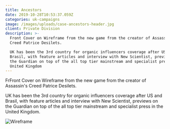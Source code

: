 ```yaml
---
title: Ancestors
date: 2019-10-28T10:53:37.059Z
categories: uk-campaigns
image: /images/uploads/case-ancestors-header.jpg
client: Private Division
description: >-
  Front Cover on Wireframe from the new game from the creator of Assassin's
  Creed Patrice Desilets. 

  UK has been the 3rd country for organic influencers coverage after US and
  Brasil, with feature articles and interview with New Scientist, previews on
  the Guardian on top of the all top tier mainstream and specialist press in the
  United Kingdom
---
```

FrFront Cover on Wireframe from the new game from the creator of Assassin's Creed Patrice Desilets. 

UK has been the 3rd country for organic influencers coverage after US and Brasil, with feature articles and interview with New Scientist, previews on the Guardian on top of the all top tier mainstream and specialist press in the United Kingdom.

![Wireframe](/images/uploads/case-ancestors-img.jpg "Wireframe")
